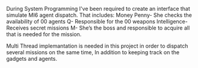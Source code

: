 During System Programming I've been required to create an interface that simulate MI6 agent dispatch.
 That includes: 
Money Penny- She checks the availability of 00 agents 
Q- Responsible for the 00 weapons 
Intelligence- Receives secret missions 
M- She’s the boss and responsible to acquire all that is needed for the mission.

Multi Thread implemantation is needed in this project in order to dispatch several missions on the same time, In addition to keeping track on the gadgets and agents.
